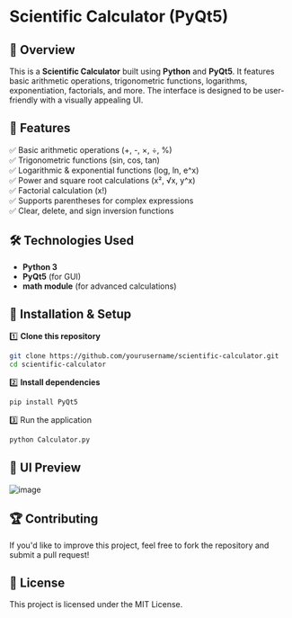 # Scientific Calculator (PyQt5)

## 📌 Overview  
This is a **Scientific Calculator** built using **Python** and **PyQt5**. It features basic arithmetic operations, trigonometric functions, logarithms, exponentiation, factorials, and more. The interface is designed to be user-friendly with a visually appealing UI.

## 🎯 Features  
✅ Basic arithmetic operations (+, -, ×, ÷, %)  
✅ Trigonometric functions (sin, cos, tan)  
✅ Logarithmic & exponential functions (log, ln, e^x)  
✅ Power and square root calculations (x², √x, y^x)  
✅ Factorial calculation (x!)  
✅ Supports parentheses for complex expressions  
✅ Clear, delete, and sign inversion functions  

## 🛠 Technologies Used  
- **Python 3**  
- **PyQt5** (for GUI)  
- **math module** (for advanced calculations)  

## 🚀 Installation & Setup  
1️⃣ **Clone this repository**  
```bash
git clone https://github.com/yourusername/scientific-calculator.git
cd scientific-calculator
```
2️⃣ **Install dependencies** 
```bash
pip install PyQt5
```
3️⃣ Run the application
```bash
python Calculator.py
```

## 📸 UI Preview
![image](https://github.com/user-attachments/assets/209674c1-88af-4695-8667-7e4989dfdb93)

## 🏆 Contributing
If you'd like to improve this project, feel free to fork the repository and submit a pull request!

## 📜 License
This project is licensed under the MIT License.
